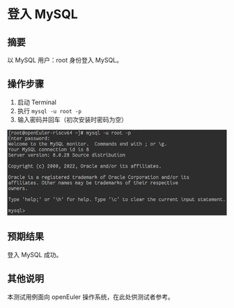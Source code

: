 # 登入 MySQL

## 摘要

以 MySQL 用户：root 身份登入 MySQL。

## 操作步骤

1. 启动 Terminal
2. 执行 ```mysql -u root -p```
3. 输入密码并回车（初次安装时密码为空）

![登入MySQL-1](./img/登入MySQL-1.png)

## 预期结果

登入 MySQL 成功。

## 其他说明

本测试用例面向 openEuler 操作系统，在此处供测试者参考。
